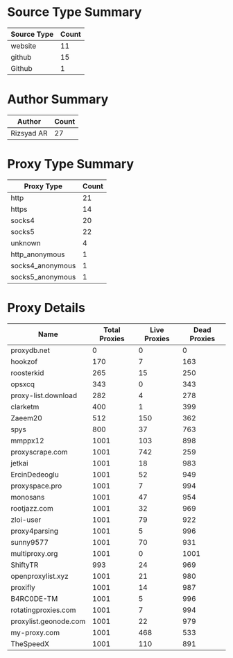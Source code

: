 # Source Type Summary

| Source Type | Count |
|-------------|-------|
| website | 11 |
| github | 15 |
| Github | 1 |


# Author Summary

| Author | Count |
|--------|-------|
| Rizsyad AR | 27 |


# Proxy Type Summary

| Proxy Type | Count |
|------------|-------|
| http | 21 |
| https | 14 |
| socks4 | 20 |
| socks5 | 22 |
| unknown | 4 |
| http_anonymous | 1 |
| socks4_anonymous | 1 |
| socks5_anonymous | 1 |


# Proxy Details

| Name | Total Proxies | Live Proxies | Dead Proxies |
|------|---------------|--------------|---------------|
| proxydb.net | 0 | 0 | 0 |
| hookzof | 170 | 7 | 163 |
| roosterkid | 265 | 15 | 250 |
| opsxcq | 343 | 0 | 343 |
| proxy-list.download | 282 | 4 | 278 |
| clarketm | 400 | 1 | 399 |
| Zaeem20 | 512 | 150 | 362 |
| spys | 800 | 37 | 763 |
| mmppx12 | 1001 | 103 | 898 |
| proxyscrape.com | 1001 | 742 | 259 |
| jetkai | 1001 | 18 | 983 |
| ErcinDedeoglu | 1001 | 52 | 949 |
| proxyspace.pro | 1001 | 7 | 994 |
| monosans | 1001 | 47 | 954 |
| rootjazz.com | 1001 | 32 | 969 |
| zloi-user | 1001 | 79 | 922 |
| proxy4parsing | 1001 | 5 | 996 |
| sunny9577 | 1001 | 70 | 931 |
| multiproxy.org | 1001 | 0 | 1001 |
| ShiftyTR | 993 | 24 | 969 |
| openproxylist.xyz | 1001 | 21 | 980 |
| proxifly | 1001 | 14 | 987 |
| B4RC0DE-TM | 1001 | 5 | 996 |
| rotatingproxies.com | 1001 | 7 | 994 |
| proxylist.geonode.com | 1001 | 22 | 979 |
| my-proxy.com | 1001 | 468 | 533 |
| TheSpeedX | 1001 | 110 | 891 |

